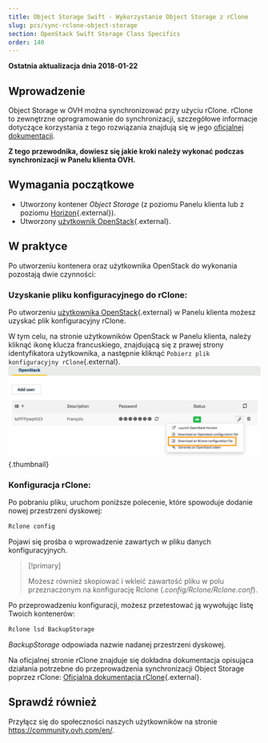 ```yaml
---
title: Object Storage Swift - Wykorzystanie Object Storage z rClone
slug: pcs/sync-rclone-object-storage
section: OpenStack Swift Storage Class Specifics
order: 140
---
```


**Ostatnia aktualizacja dnia 2018-01-22**

## Wprowadzenie

Object Storage w OVH można synchronizować przy użyciu rClone. 
rClone to zewnętrzne oprogramowanie do synchronizacji, szczegółowe informacje dotyczące korzystania z tego rozwiązania znajdują się w jego [oficjalnej dokumentacji](https://Rclone.org/).

**Z tego przewodnika, dowiesz się jakie kroki należy wykonać podczas synchronizacji w Panelu klienta OVH.**

## Wymagania początkowe

- Utworzony kontener *Object Storage* (z poziomu Panelu klienta lub z poziomu [Horizon](https://docs.ovh.com/pl/storage/tworzenie_kontenera_obiektow/){.external}).
- Utworzony [użytkownik OpenStack](https://docs.ovh.com/fr/public-cloud/creation-et-suppression-dun-utilisateur-openstack/){.external}.

## W praktyce

Po utworzeniu kontenera oraz użytkownika OpenStack do wykonania pozostają dwie czynności:

### Uzyskanie pliku konfiguracyjnego do rClone:

Po utworzeniu [użytkownika OpenStack](https://docs.ovh.com/fr/public-cloud/creation-et-suppression-dun-utilisateur-openstack/){.external} w Panelu klienta możesz uzyskać plik konfiguracyjny rClone.

W tym celu, na stronie użytkowników OpenStack w Panelu klienta, należy kliknąć ikonę klucza francuskiego, znajdującą się z prawej strony identyfikatora użytkownika, a następnie kliknąć `Pobierz plik konfiguracyjny rClone`{.external}.
![Pobierz plik konfiguracyjny rClone](images/download_file.png){.thumbnail}


### Konfiguracja rClone:

Po pobraniu pliku, uruchom poniższe polecenie, które spowoduje dodanie nowej przestrzeni dyskowej:

```sh
Rclone config
```

Pojawi się prośba o wprowadzenie zawartych w pliku danych konfiguracyjnych.

> [!primary]
>
> Możesz również skopiować i wkleić zawartość pliku w polu przeznaczonym na konfigurację Rclone (*.config/Rclone/Rclone.conf*).
> 

Po przeprowadzeniu konfiguracji, możesz przetestować ją wywołując listę Twoich kontenerów:

```sh
Rclone lsd BackupStorage
```

*BackupStorage* odpowiada nazwie nadanej przestrzeni dyskowej.

Na oficjalnej stronie rClone znajduje się dokładna dokumentacja opisująca działania potrzebne do przeprowadzenia synchronizacji Object Storage poprzez rClone: [Oficjalna dokumentacja rClone](https://Rclone.org/swift/){.external}.


## Sprawdź również

Przyłącz się do społeczności naszych użytkowników na stronie <https://community.ovh.com/en/>.